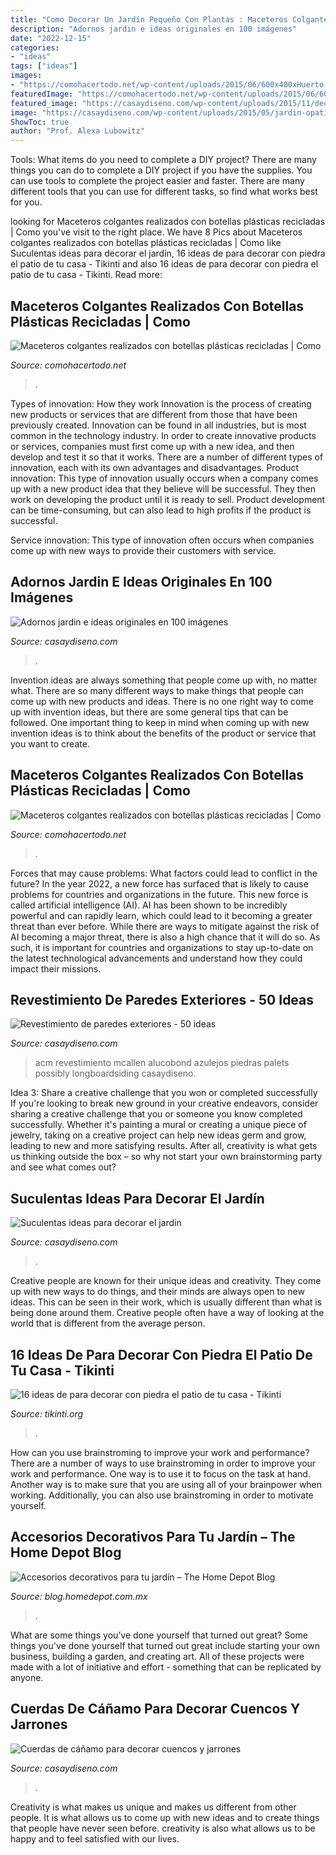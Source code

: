 ```yaml
---
title: "Como Decorar Un Jardín Pequeño Con Plantas : Maceteros Colgantes Realizados Con Botellas Plásticas Recicladas"
description: "Adornos jardin e ideas originales en 100 imágenes"
date: "2022-12-15"
categories:
- "ideas"
tags: ["ideas"]
images:
- "https://comohacertodo.net/wp-content/uploads/2015/06/600x400xHuerto-Urbano-Vertical-reciclado-3.jpg.pagespeed.ic_.BBpmSAKyAL.jpg"
featuredImage: "https://comohacertodo.net/wp-content/uploads/2015/06/600x400xHuerto-Urbano-Vertical-reciclado-5.jpg.pagespeed.ic_.fcmGnQa8dp.jpg"
featured_image: "https://casaydiseno.com/wp-content/uploads/2015/11/decoraciones-paredes-exteriores-acero.jpg"
image: "https://casaydiseno.com/wp-content/uploads/2015/05/jardin-opatio-mural-arte.jpg"
ShowToc: true
author: "Prof. Alexa Lubowitz"
---
```



Tools: What items do you need to complete a DIY project?
There are many things you can do to complete a DIY project if you have the supplies. You can use tools to complete the project easier and faster. There are many different tools that you can use for different tasks, so find what works best for you.

	

		
looking for Maceteros colgantes realizados con botellas plásticas recicladas | Como you've visit to the right place. We have 8 Pics about Maceteros colgantes realizados con botellas plásticas recicladas | Como like Suculentas ideas para decorar el jardín, 16 ideas de para decorar con piedra el patio de tu casa - Tikinti and also 16 ideas de para decorar con piedra el patio de tu casa - Tikinti. Read more:
		
    
## Maceteros Colgantes Realizados Con Botellas Plásticas Recicladas | Como

<img loading=lazy src="https://comohacertodo.net/wp-content/uploads/2015/06/600x400xHuerto-Urbano-Vertical-reciclado-5.jpg.pagespeed.ic_.fcmGnQa8dp.jpg" onerror="this.onerror=null;this.src='https://tse2.mm.bing.net/th?id=OIP.fcmGnQa8dpsWQXUWX7wchQEsDI&amp;pid=15.1';" alt="Maceteros colgantes realizados con botellas plásticas recicladas | Como">

_Source: comohacertodo.net_

>. 

	

Types of innovation: How they work
Innovation is the process of creating new products or services that are different from those that have been previously created. Innovation can be found in all industries, but is most common in the technology industry. In order to create innovative products or services, companies must first come up with a new idea, and then develop and test it so that it works. There are a number of different types of innovation, each with its own advantages and disadvantages. 
Product innovation: This type of innovation usually occurs when a company comes up with a new product idea that they believe will be successful. They then work on developing the product until it is ready to sell. Product development can be time-consuming, but can also lead to high profits if the product is successful. 

Service innovation: This type of innovation often occurs when companies come up with new ways to provide their customers with service.

    
## Adornos Jardin E Ideas Originales En 100 Imágenes

<img loading=lazy src="https://casaydiseno.com/wp-content/uploads/2015/11/decoraciones-paredes-exteriores-acero.jpg" onerror="this.onerror=null;this.src='https://tse3.mm.bing.net/th?id=OIP.y9cXfuefrtY3GREt7TI0GgHaHg&amp;pid=15.1';" alt="Adornos jardin e ideas originales en 100 imágenes">

_Source: casaydiseno.com_

>. 

	

Invention ideas are always something that people come up with, no matter what. There are so many different ways to make things that people can come up with new products and ideas. There is no one right way to come up with invention ideas, but there are some general tips that can be followed. One important thing to keep in mind when coming up with new invention ideas is to think about the benefits of the product or service that you want to create.

    
## Maceteros Colgantes Realizados Con Botellas Plásticas Recicladas | Como

<img loading=lazy src="https://comohacertodo.net/wp-content/uploads/2015/06/600x400xHuerto-Urbano-Vertical-reciclado-3.jpg.pagespeed.ic_.BBpmSAKyAL.jpg" onerror="this.onerror=null;this.src='https://tse4.mm.bing.net/th?id=OIP.h6_s4OcpJtz_L9CZElwldwHaE7&amp;pid=15.1';" alt="Maceteros colgantes realizados con botellas plásticas recicladas | Como">

_Source: comohacertodo.net_

>. 

	

Forces that may cause problems: What factors could lead to conflict in the future?
In the year 2022, a new force has surfaced that is likely to cause problems for countries and organizations in the future. This new force is called artificial intelligence (AI). AI has been shown to be incredibly powerful and can rapidly learn, which could lead to it becoming a greater threat than ever before. While there are ways to mitigate against the risk of AI becoming a major threat, there is also a high chance that it will do so. As such, it is important for countries and organizations to stay up-to-date on the latest technological advancements and understand how they could impact their missions.

    
## Revestimiento De Paredes Exteriores - 50 Ideas

<img loading=lazy src="https://casaydiseno.com/wp-content/uploads/2015/05/jardin-opatio-mural-arte.jpg" onerror="this.onerror=null;this.src='https://tse3.mm.bing.net/th?id=OIP.k7WBXc8xqjaP0cWya-KleAHaE7&amp;pid=15.1';" alt="Revestimiento de paredes exteriores - 50 ideas">

_Source: casaydiseno.com_

>acm revestimiento mcallen alucobond azulejos piedras palets possibly longboardsiding casaydiseno. 

	

Idea 3: Share a creative challenge that you won or completed successfully
If you're looking to break new ground in your creative endeavors, consider sharing a creative challenge that you or someone you know completed successfully. Whether it's painting a mural or creating a unique piece of jewelry, taking on a creative project can help new ideas germ and grow, leading to new and more satisfying results. After all, creativity is what gets us thinking outside the box – so why not start your own brainstorming party and see what comes out?

    
## Suculentas Ideas Para Decorar El Jardín

<img loading=lazy src="http://casaydiseno.com/wp-content/uploads/2016/07/suculentas-ideas-madera-vieja-jdecoracon-interesante.jpg" onerror="this.onerror=null;this.src='https://tse3.mm.bing.net/th?id=OIP.dE_c3ts_3FWNWpaymqlVgwHaLl&amp;pid=15.1';" alt="Suculentas ideas para decorar el jardín">

_Source: casaydiseno.com_

>. 

	

Creative people are known for their unique ideas and creativity. They come up with new ways to do things, and their minds are always open to new ideas. This can be seen in their work, which is usually different than what is being done around them. Creative people often have a way of looking at the world that is different from the average person.

    
## 16 Ideas De Para Decorar Con Piedra El Patio De Tu Casa - Tikinti

<img loading=lazy src="https://tikinti.org/wp-content/uploads/2021/04/patio-con-piedra-7.jpg" onerror="this.onerror=null;this.src='https://tse2.mm.bing.net/th?id=OIP.VXTaCQq7HYcGH9cZb2qU_gHaEn&amp;pid=15.1';" alt="16 ideas de para decorar con piedra el patio de tu casa - Tikinti">

_Source: tikinti.org_

>. 

	

How can you use brainstroming to improve your work and performance?
There are a number of ways to use brainstroming in order to improve your work and performance. One way is to use it to focus on the task at hand. Another way is to make sure that you are using all of your brainpower when working. Additionally, you can also use brainstroming in order to motivate yourself.

    
## Accesorios Decorativos Para Tu Jardín – The Home Depot Blog

<img loading=lazy src="http://blog.homedepot.com.mx/wp-content/uploads/2019/10/Accesorios_Decorativos_1280x720.jpg" onerror="this.onerror=null;this.src='https://tse4.mm.bing.net/th?id=OIP.-reqxoH4n_A7v6PC8zlKtQHaEK&amp;pid=15.1';" alt="Accesorios decorativos para tu jardín – The Home Depot Blog">

_Source: blog.homedepot.com.mx_

>. 

	

What are some things you’ve done yourself that turned out great?
Some things you've done yourself that turned out great include starting your own business, building a garden, and creating art. All of these projects were made with a lot of initiative and effort - something that can be replicated by anyone.

    
## Cuerdas De Cáñamo Para Decorar Cuencos Y Jarrones

<img loading=lazy src="https://casaydiseno.com/wp-content/uploads/2015/04/tres-jarrones-flores-amarillas.jpg" onerror="this.onerror=null;this.src='https://tse2.mm.bing.net/th?id=OIP.00mSo76GOsNqOIUJ9QzxtgHaE7&amp;pid=15.1';" alt="Cuerdas de cáñamo para decorar cuencos y jarrones">

_Source: casaydiseno.com_

>. 

	

Creativity is what makes us unique and makes us different from other people. It is what allows us to come up with new ideas and to create things that people have never seen before. creativity is also what allows us to be happy and to feel satisfied with our lives.

